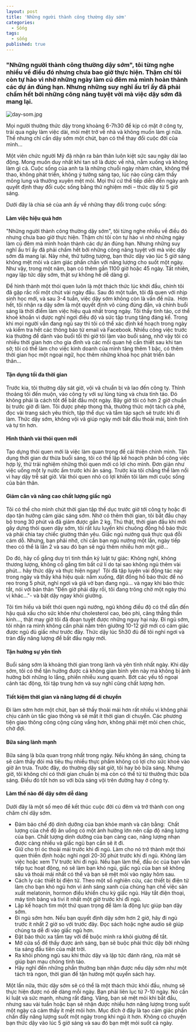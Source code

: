 ```yaml
---
layout: post
title: 'Những người thành công thường dậy sớm'
categories:
  - Sống
tags:
  - sống
published: true
---
```

### "Những người thành công thường dậy sớm", tôi từng nghe nhiều về điều đó nhưng chưa bao giờ thực hiện. Thậm chí tôi còn tự hào vì nhờ những ngày làm cú đêm mà mình hoàn thành các dự án đúng hạn. Nhưng những suy nghĩ ấu trĩ ấy đã phải chấm hết bởi những công năng tuyệt vời mà việc dậy sớm đã mang lại.

![day-som.jpg]({{site.baseurl}}/public/posts/day-som.jpg)

Mọi người thường thức dậy trong khoảng 6-7h30 để kịp có mặt ở công ty, trải qua ngày làm việc dài, mỏi mệt trở về nhà và không muốn làm gì nữa. 
Thế nhưng chỉ cần dậy sớm một chút, bạn có thể thay đổi cuộc đời của mình…

Một viên chức người Mỹ đã nhận ra bản thân luôn kiệt sức sau ngày dài lao động. 
Mong muốn duy nhất khi tan sở là được về nhà, nằm xuống và không làm gì cả. 
Cuộc sống của anh ta là những chuỗi ngày nhàm chán, không thể thao, không phát triển, không ý tưởng sáng tạo, lúc nào cũng cảm thấy mông lung và thường xuyên mệt mỏi. 
Mọi thứ cứ thế tiếp diễn đến ngày anh quyết định thay đổi cuộc sống bằng thử nghiệm mới – thức dậy từ 5 giờ sáng.

Dưới đây là chia sẻ của anh ấy về những thay đổi trong cuộc sống:

#### Làm việc hiệu quả hơn

"Những người thành công thường dậy sớm", tôi từng nghe nhiều về điều đó nhưng chưa bao giờ thực hiện. 
Thậm chí tôi còn tự hào vì nhờ những ngày làm cú đêm mà mình hoàn thành các dự án đúng hạn. 
Nhưng những suy nghĩ ấu trĩ ấy đã phải chấm hết bởi những công năng tuyệt vời mà việc dậy sớm đã mang lại.
Này nhé, thử tưởng tượng, bạn thức dậy vào lúc 5 giờ sáng không mệt mỏi và cảm giác phấn chấn với năng lượng cho suốt một ngày. 
Như vậy, trong một năm, bạn có thêm gần 1100 giờ hoặc 45 ngày.
Tất nhiên, ngay lập tức dậy sớm, thật sự không hề dễ dàng gì. 

Để hình thành một thói quen luôn là một thách thức lúc khởi đầu, chính tôi đã gặp rắc rối một chút vài ngày đầu. 
Sau đó một tuần, tôi đã quen với nhịp sinh học mới, và sau 3-4 tuần, việc dậy sớm không còn là vấn đề nữa. 
Hơn hết, tôi nhận ra dậy sớm là một quyết định vô cùng đúng đắn, và chính buổi sáng là thời điểm làm việc hiệu quả nhất trong ngày. 
Tôi thấy tỉnh táo, cơ thể khoẻ khoắn vì được nghỉ ngơi điều độ và sức tập trung tăng đáng kể. 
Trong khi mọi người vẫn đang ngủ say thì tôi có thể xác định kế hoạch trong ngày và kiểm tra hết các thông báo từ email và Facebook.
Nhiều công việc trước kia thường để dành vào buổi tối thì giờ tôi làm vào buổi sáng, nhờ vậy tôi có nhiều thời gian hơn cho gia đình và các mối quan hệ cần thiết sau khi tan sở;
tôi có thể làm cho việc kinh doanh của mình tăng thêm 1 bậc, có thêm thời gian học một ngoại ngữ, học thêm những khoá học phát triển bản thân...

#### Tận dụng tối đa thời gian

Trước kia, tôi thường dậy sát giờ, vội vã chuẩn bị và lao đến công ty. 
Thỉnh thoảng tôi đến muộn, vào công ty với sự lúng túng và chưa tỉnh táo. 
Đó không phải là cách tốt để bắt đầu một ngày.
Bây giờ tôi có hơn 2 giờ chuẩn bị trước giờ đi làm. 
Tôi được phép thong thả, thưởng thức một tách cà phê, đọc vài trang sách yêu thích, tập thể dục và tắm táp sạch sẽ trước khi đi làm. 
Thức dậy sớm, không vội vã giúp ngày mới bắt đầu thoải mái, bình tĩnh và tự tin hơn.

#### Hình thành vài thói quen mới

Tạo dựng thói quen mới là việc làm quan trọng để cải thiện chính mình. 
Tận dụng thời gian dư thừa buổi sáng, tôi có thể lập kế hoạch phân bổ công việc hợp lý, thử trải nghiệm những thói quen mới có lợi cho mình.
Đơn giản như việc uống một ly nước ấm trước khi ăn sáng. 
Trước kia tôi chẳng thể làm nổi vì hay dậy trễ sát giờ. 
Vài thói quen nhỏ có lợi khiến tôi làm mới cuộc sống của bản thân.

#### Giảm cân và nâng cao chất lượng giấc ngủ

Tôi có thể cho mình chút thời gian tập thể dục trước giờ tới công ty hoặc đi dạo tận hưởng cảm giác sáng sớm. 
Nhờ có thêm thời gian, tôi bắt đầu chạy bộ trong 30 phút và đã giảm được gần 2 kg.
Thú thật, thời gian đầu khi mới gây dựng thói quen dậy sớm, tôi rất lưu luyến khi chuông đồng hồ báo thức và phải chia tay chiếc giường thân yêu. 
Giấc ngủ nướng quả thực quá đỗi cám dỗ. 
Nhưng, bạn phải nhớ, chỉ cần bạn ngủ nướng một lần, ngày tiếp theo có thể là lần 2 và sau đó bạn sẽ ngủ thêm nhiều hơn một giờ…


Do đó, hãy cố gắng duy trì tinh thần kỷ luật tự giác: 
Không nghĩ, không thương lượng, không cố gắng tìm bất cứ lí do tại sao không ngủ thêm vài phút… 
hãy thức dậy và thực hiện ngay! 
Tôi đã tập luyện vài động tác này trong ngày và thấy khá hiệu quả: 
nằm xuống, đặt đồng hồ báo thức để nó reo trong 5 phút, nghỉ ngơi và giả vờ bạn đang ngủ… 
và ngay khi báo thức tắt, nói với bản thân "Đến giờ phải dậy rồi, tôi đang trông chờ một ngày thú vị khác…"- và bật dậy ngay khỏi giường. 

Tôi tìm hiểu và biết thói quen ngủ nướng, ngủ không điều độ có thể dẫn đến hậu quả xấu cho sức khỏe như cholesterol cao, béo phì, căng thẳng thần kinh…, 
thật may giờ tôi đã đoạn tuỵệt được những nguy hại này. 
Đi ngủ sớm, tôi nhận ra mình không cần phải nằm trên giường 10-12 giờ mới có cảm giác được ngủ đủ giấc như trước đây. 
Thức dậy lúc 5h30 đủ để tôi nghỉ ngơi và tràn đầy năng lượng để bắt đầu ngày mới.

#### Tận hưởng sự yên tĩnh

Buổi sáng sớm là khoảng thời gian trong lành và yên tĩnh nhất ngày. 
Khi dậy sớm, tôi có thể tận hưởng được cả không gian bình yên này mà không bị ảnh hưởng bởi những lo lắng, phiền nhiễu xung quanh. 
Bớt các yếu tố ngoại cảnh tác động, tôi tập trung hơn và suy nghĩ cũng chất lượng hơn.

#### Tiết kiệm thời gian và năng lượng để di chuyển

Đi làm sớm hơn một chút, bạn sẽ thấy thoải mái hơn rất nhiều vì không phải chịu cảnh ùn tắc giao thông và sẽ mất ít thời gian di chuyển. 
Các phương tiện giao thông công cộng cũng vắng hơn, không phải mệt mỏi chen chúc, chờ đợi.

#### Bữa sáng lành mạnh

Bữa sáng là bữa quan trọng nhất trong ngày. 
Nếu không ăn sáng, chúng ta sẽ cảm thấy đói mà tiêu thụ nhiều thực phẩm không có lợi cho sức khoẻ vào giờ ăn trưa.
Trước đây, do thường dậy sát giờ, tôi hay bỏ bữa sáng. 
Nhưng giờ, tôi không chỉ có thời gian chuẩn bị mà còn có thể từ từ thưởng thức bữa sáng. 
Điều đó tốt hơn so với bữa sáng vội trên đường hay ở công ty.

#### Làm thế nào để dậy sớm dễ dàng

Dưới đây là một số mẹo để kết thúc cuộc đời cú đêm và trở thành con ong chăm chỉ dậy sớm.
- Đảm bảo chế độ dinh dưỡng của bạn khỏe mạnh và cân bằng: 
Chất lượng của chế độ ăn uống có một ảnh hưởng lớn nên cấp độ năng lượng của bạn. 
Chất lượng dinh dưỡng của bạn càng cao, năng lượng nhạn được càng nhiều và giấc ngủ bạn cần sẽ ít đi.
- Giữ cho trí óc thoài mái trước khi đi ngủ.
Làm cho nó trở thành một thói quen thiền định hoặc nghỉ ngơi 20-30 phút trước khi đi ngủ. 
Không làm việc hoặc xem TV trước khi đi ngủ. 
Nếu bạn làm thế, đầu óc của bạn vẫn tiếp tục hoạt động, nó sẽ làm bạn khó ngủ, giấc ngủ của bạn sẽ không sâu và thoải mái nhất có thể và bạn sẽ mệt mỏi vào ngày hôm sau.
- Cách ly các thiết bị điện tử. 
Theo một số nghiên cứu, các thiết bị điện tử làm cho bạn khó ngủ hơn vì ánh sáng xanh của chúng hạn chế việc sản xuất melatonin, hormon điều khiển chu kỳ giấc ngủ. 
Hãy tắt điện thoại, máy tính bảng và tivi ít nhất một giờ trước khi đi ngủ.
- Lập kế hoạch tìm một thứ quan trọng để làm là động lực giúp bạn dậy sớm.
- Đi ngủ sớm hơn. 
Nếu bạn quyết định dậy sớm hơn 2 giờ, hãy đi ngủ trước ít nhất 2 giờ so với trước đây. 
Đọc sách hoặc nghe audio sẽ giúp chúng ta dễ đi vào giấc ngủ hơn.
- Đặt báo thức xa tầm tay với để buộc mình ra khỏi giường để tắt.
- Mở cửa sổ để thấy được ánh sáng, bạn sẽ buộc phải thức dậy bởi những tia sáng đầu tiên của mặt trời.
- Ra khỏi phòng ngủ sau khi thức dậy và lập tức đánh răng, rửa mặt sẽ giúp bạn mau chóng tỉnh táo.
- Hãy nghĩ đến những phần thưởng bạn nhận được nếu dậy sớm như một tách trà ngon, thời gian để tận hưởng một quyển sách hay.

Một lần nữa, thức dậy sớm sẽ có thể là một thách thức khỏi đầu, nhưng sẽ thực hiện được nó dễ dàng mỗi ngày. Bạn phải liên lục từ 7-10 ngày. 
Nó cần kỉ luật và sức mạnh, nhưng rất đáng.
Vâng, bạn sẽ mệt mỏi khi bắt đầu, nhưng sau vài tuần hoặc bạn sẽ nhận được nhiều hơn năng lượng trong suốt một ngày cà cảm thấy ít mệt mỏi hơn.
Mục đích ở đây là tạo cảm giác phấn chấn đầy năng lượng suốt một ngày trong khi ngủ ít hơn. 
Không có chuyện bạn thức dậy vào lúc 5 giờ sáng và sau đó bạn mệt mỏi suốt cả ngày.



